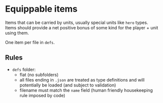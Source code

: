 # Equippable items

Items that can be carried by units, usually special units like `hero` types. Items should provide a net positive bonus of some kind for the player + unit using them.

One item per file in `defs`.

## Rules

* `defs` folder:
    * flat (no subfolders)
    * all files ending in `.json` are treated as type definitions and will potentially be loaded (and subject to validation)
    * filename must match the `name` field (human friendly housekeeping rule imposed by code)
